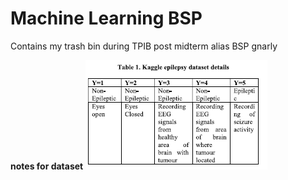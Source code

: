 # Machine Learning BSP
Contains my trash bin during TPIB post midterm alias BSP gnarly

**notes for dataset**
![description for each dataset](assets/Screenshot%202025-05-26%20214213.png)